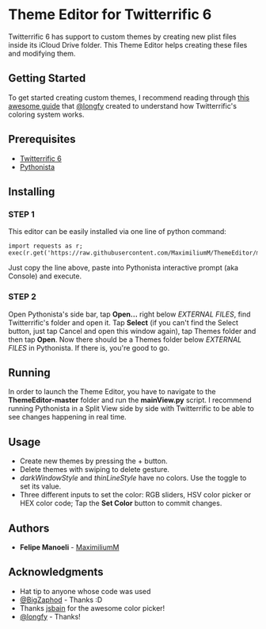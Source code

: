 # Theme Editor for Twitterrific 6

Twitterrific 6 has support to custom themes by creating new plist files inside its iCloud Drive folder. This Theme Editor helps creating these files and modifying them.

## Getting Started

To get started creating custom themes, I recommend reading through [this awesome guide](https://www.ringgit.me/2019/06/how-to-change-twitterrific-v6-theme.html?m=1) that [@longfy](https://www.twitter.com/longfy) created to understand how Twitterrific's coloring system works.

## Prerequisites

- [Twitterrific 6](https://twitterrific.com/ios)
- [Pythonista](http://omz-software.com/pythonista/)

## Installing

### STEP 1
This editor can be easily installed via one line of python command:

```
import requests as r; exec(r.get('https://raw.githubusercontent.com/MaximiliumM/ThemeEditor/master/install.py').text)
```

Just copy the line above, paste into Pythonista interactive prompt (aka Console) and execute.

### STEP 2

Open Pythonista's side bar, tap **Open...** right below *EXTERNAL FILES*, find Twitterrific's folder and open it. Tap **Select** (if you can't find the Select button, just tap Cancel and open this window again), tap Themes folder and then tap **Open**. Now there should be a Themes folder below *EXTERNAL FILES* in Pythonista. If there is, you're good to go.

## Running

In order to launch the Theme Editor, you have to navigate to the **ThemeEditor-master** folder and run the **mainView.py** script.
I recommend running Pythonista in a Split View side by side with Twitterrific to be able to see changes happening in real time.

## Usage

- Create new themes by pressing the + button.
- Delete themes with swiping to delete gesture.
- *darkWindowStyle* and *thinLineStyle* have no colors. Use the toggle to set its value.
- Three different inputs to set the color: RGB sliders, HSV color picker or HEX color code; Tap the **Set Color** button to commit changes.

## Authors

* **Felipe Manoeli** - [MaximiliumM](https://www.twitter.com/MaximiliumM)

## Acknowledgments

* Hat tip to anyone whose code was used
* [@BigZaphod](https://www.twitter.com/BigZaphod) - Thanks :D
* Thanks [jsbain](https://github.com/jsbain) for the awesome color picker!
* [@longfy](https://www.twitter.com/longfy) - Thanks!

